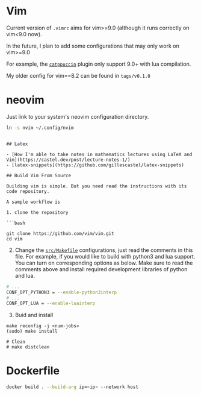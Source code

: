 # Vim

Current version of `.vimrc` aims for vim>=9.0 (although it runs correctly on vim<9.0 now).

In the future, I plan to add some configurations that may only work on vim>=9.0

For example, the [`catppuccin`](https://github.com/catppuccin/nvim) plugin only support 9.0+ with lua compilation.

My older config for vim==8.2 can be found in `tags/v0.1.0`

# neovim

Just link to your system's neovim configuration directory.

```bash
ln -s nvim ~/.config/nvim
```

```

## Latex

- [How I'm able to take notes in mathematics lectures using LaTeX and Vim](https://castel.dev/post/lecture-notes-1/)
- [latex-snippets](https://github.com/gillescastel/latex-snippets)

## Build Vim From Source

Building vim is simple. But you need read the instructions with its code repository.

A sample workflow is

1. clone the repository

```bash

git clone https://github.com/vim/vim.git
cd vim
```

2. Change the [`src/Makefile`](https://github.com/vim/vim/blob/d3ff129ce8c68770c47d72ab3f30a21c19530eee/src/Makefile) configurations, just read the comments in this file. For example, if you would like to build with python3 and lua support. You can turn on corresponding options as below. Make sure to read the comments above and install required development libraries of python and lua.

```bash
# ...
CONF_OPT_PYTHON3 = --enable-python3interp
# ...
CONF_OPT_LUA = --enable-luainterp

```

3. Buid and install

```
make reconfig -j <num-jobs>
(sudo) make install

# Clean
# make distclean
```

# Dockerfile

```bash
docker build . --build-arg ip=<ip> --network host
```
